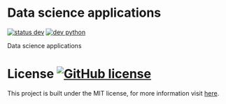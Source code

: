 # Data science applications

[![status dev](https://img.shields.io/badge/status-dev-sucess.svg)](https://github.com/sebasjp/octopus-ml) [![dev python](https://img.shields.io/badge/python-v3.7-informational.svg)](https://github.com/sebasjp/octopus-ml)

Data science applications

# License [![GitHub license](https://img.shields.io/github/license/Naereen/StrapDown.js.svg)](https://github.com/sebasjp/octopus-ml/blob/master/LICENSE)

This project is built under the MIT license, for more information visit [here](https://github.com/sebasjp/octopus-ml/blob/master/LICENSE).
